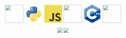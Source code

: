 <div align="center">
  
<!-- LINGUAGENS ÍCONES -->
<p align="center">
<img src="https://cdn.jsdelivr.net/gh/devicons/devicon@latest/icons/vscode/vscode-original.svg" width="60" height="60"/> 
<img src="https://raw.githubusercontent.com/devicons/devicon/master/icons/python/python-original.svg" width="60" height="60"/>      
<img src="https://raw.githubusercontent.com/devicons/devicon/master/icons/javascript/javascript-original.svg" width="60" height="60"/>  
<img src="https://cdn.jsdelivr.net/gh/devicons/devicon@latest/icons/visualstudio/visualstudio-original.svg" width="60" height="60"/> 
<img src="https://raw.githubusercontent.com/devicons/devicon/master/icons/cplusplus/cplusplus-original.svg" width="60" height="60"/>
<img src="https://cdn.jsdelivr.net/gh/devicons/devicon@latest/icons/kalilinux/kalilinux-original-wordmark.svg" width="60" height="60"/>
</p>

<!-- GITHUB STATUS -->
<img height="180em" src="https://github-readme-stats.vercel.app/api?username=NerostavKuznetsov&cache_seconds=0&show_icons=true&theme=merko&include_all_commits=true&count_private=true"/>
<img height="180em" src="https://github-readme-stats.vercel.app/api/top-langs/?username=NerostavKuznetsov&cache_seconds=0&layout=compact&show_icons=true&theme=merko"/>

</div>

















